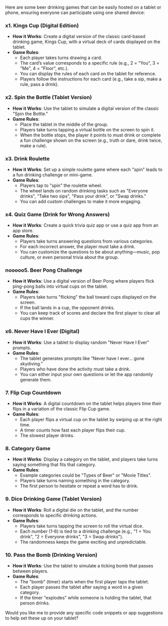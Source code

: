 Here are some beer drinking games that can be easily hosted on a tablet or phone, ensuring everyone can participate using one shared device:

### x1. **Kings Cup (Digital Edition)**
- **How it Works**: Create a digital version of the classic card-based drinking game, Kings Cup, with a virtual deck of cards displayed on the tablet.
- **Game Rules**:
    - Each player takes turns drawing a card.
    - The card’s value corresponds to a specific rule (e.g., 2 = "You", 3 = "Me", 4 = "Floor", etc.).
    - You can display the rules of each card on the tablet for reference.
    - Players follow the instructions for each card (e.g., take a sip, make a rule, pass a drink).

### x2. **Spin the Bottle (Tablet Version)**
- **How it Works**: Use the tablet to simulate a digital version of the classic "Spin the Bottle."
- **Game Rules**:
    - Place the tablet in the middle of the group.
    - Players take turns tapping a virtual bottle on the screen to spin it.
    - When the bottle stops, the player it points to must drink or complete a fun challenge shown on the screen (e.g., truth or dare, drink twice, make a rule).

### x3. **Drink Roulette**
- **How it Works**: Set up a simple roulette game where each "spin" leads to a fun drinking challenge or mini-game.
- **Game Rules**:
    - Players tap to "spin" the roulette wheel.
    - The wheel lands on random drinking tasks such as "Everyone drinks", "Take two sips", "Pass your drink", or "Swap drinks."
    - You can add custom challenges to make it more engaging.

### x4. **Quiz Game (Drink for Wrong Answers)**
- **How it Works**: Create a quick trivia quiz app or use a quiz app from an app store.
- **Game Rules**:
    - Players take turns answering questions from various categories.
    - For each incorrect answer, the player must take a drink.
    - You can customize the questions to be about anything—music, pop culture, or even personal trivia about the group.

### nooooo5. **Beer Pong Challenge**
- **How it Works**: Use a digital version of Beer Pong where players flick ping-pong balls into virtual cups on the tablet.
- **Game Rules**:
    - Players take turns "flicking" the ball toward cups displayed on the screen.
    - If the ball lands in a cup, the opponent drinks.
    - You can keep track of scores and declare the first player to clear all cups the winner.

### x6. **Never Have I Ever (Digital)**
- **How it Works**: Use a tablet to display random "Never Have I Ever" prompts.
- **Game Rules**:
    - The tablet generates prompts like “Never have I ever… gone skydiving.”
    - Players who have done the activity must take a drink.
    - You can either input your own questions or let the app randomly generate them.

### 7. **Flip Cup Countdown**
- **How it Works**: A digital countdown on the tablet helps players time their flips in a variation of the classic Flip Cup game.
- **Game Rules**:
    - Each player flips a virtual cup on the tablet by swiping up at the right time.
    - A timer counts how fast each player flips their cup.
    - The slowest player drinks.

### 8. **Category Game**
- **How it Works**: Display a category on the tablet, and players take turns saying something that fits that category.
- **Game Rules**:
    - Example categories could be "Types of Beer" or "Movie Titles".
    - Players take turns naming something in the category.
    - The first person to hesitate or repeat a word has to drink.

### 9. **Dice Drinking Game (Tablet Version)**
- **How it Works**: Roll a digital die on the tablet, and the number corresponds to specific drinking actions.
- **Game Rules**:
    - Players take turns tapping the screen to roll the virtual dice.
    - Each number (1-6) is tied to a drinking challenge (e.g., "1 = You drink", "2 = Everyone drinks", "3 = Swap drinks").
    - The randomness keeps the game exciting and unpredictable.

### 10. **Pass the Bomb (Drinking Version)**
- **How it Works**: Use the tablet to simulate a ticking bomb that passes between players.
- **Game Rules**:
    - The "bomb" (timer) starts when the first player taps the tablet.
    - Each player passes the tablet after saying a word in a given category.
    - If the timer "explodes" while someone is holding the tablet, that person drinks.

Would you like me to provide any specific code snippets or app suggestions to help set these up on your tablet?
